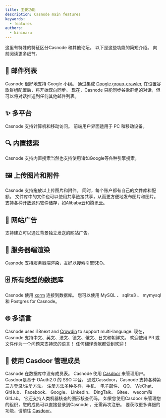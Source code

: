 ```yaml
---
title: 主要功能
description: Casnode main features
keywords:
  - features
authors:
  - kininaru
---
```


这里有特殊的特征区分Casnode 和其他论坛。 以下是这些功能的简短介绍。 向前阅读更多细节。

## 📧 邮件列表

Casnode 很好地支持 Google 小组。 通过集成 [Google group-crawler](https://github.com/casbin/google-groups-crawler), 在设置谷歌群组配置后，将开始双向同步。 现在，Casnode 只能同步谷歌群组的对话，但可以将对话推送到任何其他邮件列表。

## ✨ 多平台

Casnode 支持计算机和移动访问。 前端用户界面适用于 PC 和移动设备。

## 🔍 内置搜索

Casnode 支持内置搜索当然也支持使用诸如Google等各种引擎搜索。

## 🖼️ 上传图片和附件

Casnode 支持拖放以上传图片和附件。 同时，每个账户都有自己的文件库和配额。 文件库中的文件也可以使用共享链接共享，从而更方便地发布图片和图片。 支持各种开放源码软件储存，如Alibaba云和腾讯云。

## 📢 网站广告

支持建立可以通过背景独立发送的网站广告。

## 🎯 服务器端渲染

Casnode 支持服务器端渲染，友好以搜索引擎SEO。

## 🗄️ 所有类型的数据库

Casnode 使用 [xorm](https://github.com/go-xorm/xorm) 连接到数据库。 您可以使用 MySQL 、 sqlite3 、 mymysql 和 Postgres for Casnode。

## 🌐 多语言

Casnode uses i18next and [Crowdin](https://crowdin.com/project/casnode/) to support multi-language. 现在，Casnode 支持中文、英文、法文、德文、俄文、日文和朝鲜文。 欢迎使用 PR 或文件作为一个问题来支持您的语言！ 任何翻译贡献都受到欢迎！

## 🚪 使用 Casdoor 管理成员

Casnode 在数据库中没有成员表。 Casnode 使用 [Casdoor](https://github.com/casbin/casdoor) 来管理用户。 Casdoor是基于 OAuth2.0 的 SSO 平台。 通过Cassdoor，Casnode 支持各种第三方登录/注册方法。 注册方法多种多样，手机、 电子邮件、 QQ、 WeChat、 GitHub、 Facebook、 Google、 LinkedIn、 DingTalk、 Gitee、 wecom和 GitLab。 它还支持人类机器核查的图形核查代码。 如果您使用Casdoor 来管理您的组织，您的成员可以直接登录到Casnode ，无需再次注册。 要获取更多详细的功能，请前往 [Casdoor](https://casdoor.org)。
